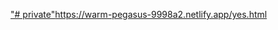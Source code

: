 ["# private"](https://warm-pegasus-9998a2.netlify.app/yes.html)https://warm-pegasus-9998a2.netlify.app/yes.html 

